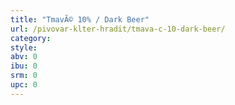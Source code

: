 ```yaml
---
title: "TmavÃ© 10% / Dark Beer"
url: /pivovar-klter-hradit/tmava-c-10-dark-beer/
category: 
style: 
abv: 0
ibu: 0
srm: 0
upc: 0
---
```


